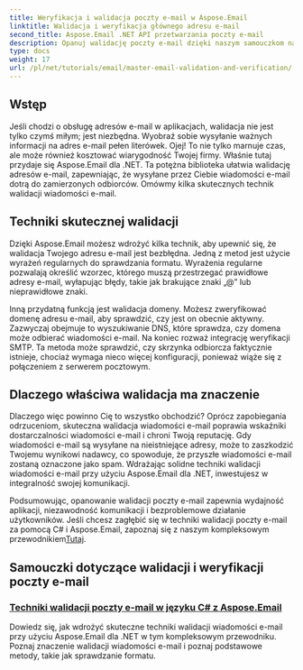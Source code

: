 ```yaml
---
title: Weryfikacja i walidacja poczty e-mail w Aspose.Email
linktitle: Walidacja i weryfikacja głównego adresu e-mail
second_title: Aspose.Email .NET API przetwarzania poczty e-mail
description: Opanuj walidację poczty e-mail dzięki naszym samouczkom na temat Aspose.Email dla .NET. Poznaj skuteczne techniki, metody weryfikacji i wiele więcej dzięki łatwym do naśladowania przewodnikom.
type: docs
weight: 17
url: /pl/net/tutorials/email/master-email-validation-and-verification/
---
```

## Wstęp

Jeśli chodzi o obsługę adresów e-mail w aplikacjach, walidacja nie jest tylko czymś miłym; jest niezbędna. Wyobraź sobie wysyłanie ważnych informacji na adres e-mail pełen literówek. Ojej! To nie tylko marnuje czas, ale może również kosztować wiarygodność Twojej firmy. Właśnie tutaj przydaje się Aspose.Email dla .NET. Ta potężna biblioteka ułatwia walidację adresów e-mail, zapewniając, że wysyłane przez Ciebie wiadomości e-mail dotrą do zamierzonych odbiorców. Omówmy kilka skutecznych technik walidacji wiadomości e-mail.

## Techniki skutecznej walidacji

Dzięki Aspose.Email możesz wdrożyć kilka technik, aby upewnić się, że walidacja Twojego adresu e-mail jest bezbłędna. Jedną z metod jest użycie wyrażeń regularnych do sprawdzania formatu. Wyrażenia regularne pozwalają określić wzorzec, którego muszą przestrzegać prawidłowe adresy e-mail, wyłapując błędy, takie jak brakujące znaki „@” lub nieprawidłowe znaki. 

Inną przydatną funkcją jest walidacja domeny. Możesz zweryfikować domenę adresu e-mail, aby sprawdzić, czy jest on obecnie aktywny. Zazwyczaj obejmuje to wyszukiwanie DNS, które sprawdza, czy domena może odbierać wiadomości e-mail. Na koniec rozważ integrację weryfikacji SMTP. Ta metoda może sprawdzić, czy skrzynka odbiorcza faktycznie istnieje, chociaż wymaga nieco więcej konfiguracji, ponieważ wiąże się z połączeniem z serwerem pocztowym.

## Dlaczego właściwa walidacja ma znaczenie

Dlaczego więc powinno Cię to wszystko obchodzić? Oprócz zapobiegania odrzuceniom, skuteczna walidacja wiadomości e-mail poprawia wskaźniki dostarczalności wiadomości e-mail i chroni Twoją reputację. Gdy wiadomości e-mail są wysyłane na nieistniejące adresy, może to zaszkodzić Twojemu wynikowi nadawcy, co spowoduje, że przyszłe wiadomości e-mail zostaną oznaczone jako spam. Wdrażając solidne techniki walidacji wiadomości e-mail przy użyciu Aspose.Email dla .NET, inwestujesz w integralność swojej komunikacji.

 Podsumowując, opanowanie walidacji poczty e-mail zapewnia wydajność aplikacji, niezawodność komunikacji i bezproblemowe działanie użytkowników. Jeśli chcesz zagłębić się w techniki walidacji poczty e-mail za pomocą C# i Aspose.Email, zapoznaj się z naszym kompleksowym przewodnikiem[Tutaj](./email-validation-techniques/).


## Samouczki dotyczące walidacji i weryfikacji poczty e-mail
### [Techniki walidacji poczty e-mail w języku C# z Aspose.Email](./email-validation-techniques/)
Dowiedz się, jak wdrożyć skuteczne techniki walidacji wiadomości e-mail przy użyciu Aspose.Email dla .NET w tym kompleksowym przewodniku. Poznaj znaczenie walidacji wiadomości e-mail i poznaj podstawowe metody, takie jak sprawdzanie formatu.